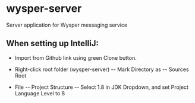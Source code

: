 # wysper-server
Server application for Wysper messaging service

## When setting up IntelliJ:

* Import from Github link using green Clone button.

* Right-click root folder (wysper-server) -- Mark Directory as -- Sources Root

* File -- Project Structure -- Select 1.8 in JDK Dropdown, and set Project Language Level to 8

